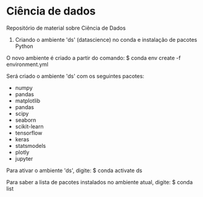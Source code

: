 # Ciência de dados
Repositório de material sobre Ciência de Dados

1) Criando o ambiente 'ds' (datascience) no conda e instalação de pacotes Python

O novo ambiente é criado a partir do comando:
$ conda env create -f environment.yml

Será criado o ambiente 'ds' com os seguintes pacotes:
 - numpy
 - pandas
 - matplotlib
 - pandas
 - scipy
 - seaborn
 - scikit-learn
 - tensorflow
 - keras
 - statsmodels
 - plotly
 - jupyter

Para ativar o ambiente 'ds', digite:
$ conda activate ds

Para saber a lista de pacotes instalados no ambiente atual, digite:
$ conda list
